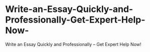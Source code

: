 # Write-an-Essay-Quickly-and-Professionally-Get-Expert-Help-Now-
Write an Essay Quickly and Professionally – Get Expert Help Now!

